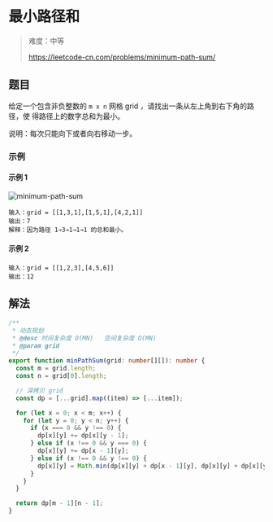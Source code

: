 # 最小路径和

> 难度：中等
>
> https://leetcode-cn.com/problems/minimum-path-sum/

## 题目

给定一个包含非负整数的 `m x n` 网格 grid ，请找出一条从左上角到右下角的路径，使
得路径上的数字总和为最小。

说明：每次只能向下或者向右移动一步。

### 示例

#### 示例 1

![minimum-path-sum](https://user-images.githubusercontent.com/88995580/159103260-d2ce9e33-8c9b-48af-bf03-af3db1fc13de.jpg)

```
输入：grid = [[1,3,1],[1,5,1],[4,2,1]]
输出：7
解释：因为路径 1→3→1→1→1 的总和最小。
```

#### 示例 2

```
输入：grid = [[1,2,3],[4,5,6]]
输出：12
```

## 解法

```typescript
/**
 * 动态规划
 * @desc 时间复杂度 O(MN)   空间复杂度 O(MN)
 * @param grid
 */
export function minPathSum(grid: number[][]): number {
  const m = grid.length;
  const n = grid[0].length;

  // 深拷贝 grid
  const dp = [...grid].map((item) => [...item]);

  for (let x = 0; x < m; x++) {
    for (let y = 0; y < n; y++) {
      if (x === 0 && y !== 0) {
        dp[x][y] += dp[x][y - 1];
      } else if (x !== 0 && y === 0) {
        dp[x][y] += dp[x - 1][y];
      } else if (x !== 0 && y !== 0) {
        dp[x][y] = Math.min(dp[x][y] + dp[x - 1][y], dp[x][y] + dp[x][y - 1]);
      }
    }
  }

  return dp[m - 1][n - 1];
}
```
